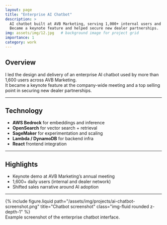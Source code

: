 ```yaml
---
layout: page
title: "Enterprise AI Chatbot"
description: >
  AI chatbot built at AVB Marketing, serving 1,000+ internal users and 600+ external dealers. 
  Became a keynote feature and helped secure new dealer partnerships.
img: assets/img/12.jpg   # background image for project grid
importance: 1
category: work
---
```


## Overview
I led the design and delivery of an enterprise AI chatbot used by more than 1,600 users across AVB Marketing.  
It became a keynote feature at the company-wide meeting and a top selling point in securing new dealer partnerships.  

---

## Technology
- **AWS Bedrock** for embeddings and inference  
- **OpenSearch** for vector search + retrieval  
- **SageMaker** for experimentation and scaling  
- **Lambda / DynamoDB** for backend infra  
- **React** frontend integration  

---

## Highlights
- Keynote demo at AVB Marketing’s annual meeting  
- 1,600+ daily users (internal and dealer network)  
- Shifted sales narrative around AI adoption  

---

<div class="row">
  <div class="col-sm mt-3 mt-md-0">
    {% include figure.liquid path="/assets/img/projects/ai-chatbot-screenshot.png" title="Chatbot screenshot" class="img-fluid rounded z-depth-1" %}
  </div>
</div>
<div class="caption">
  Example screenshot of the enterprise chatbot interface.
</div>